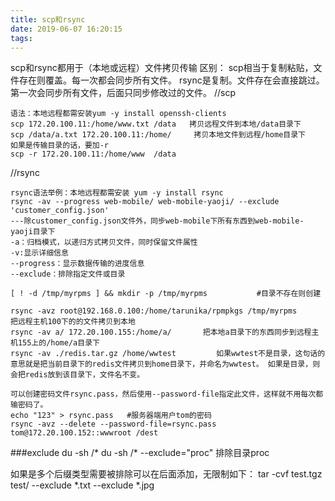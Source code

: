 ```yaml
---
title: scp和rsync
date: 2019-06-07 16:20:15
tags:
---
```

scp和rsync都用于（本地或远程）文件拷贝传输
区别：
scp相当于复制粘贴，文件存在则覆盖。每一次都会同步所有文件。
rsync是复制。文件存在会直接跳过。第一次会同步所有文件，后面只同步修改过的文件。
//scp
```
语法：本地远程都需安装yum -y install openssh-clients
scp 172.20.100.11:/home/www.txt /data   拷贝远程文件到本地/data目录下
scp /data/a.txt 172.20.100.11:/home/     拷贝本地文件到远程/home目录下
如果是传输目录的话，要加-r
scp -r 172.20.100.11:/home/www  /data  
```
//rsync
```
rsync语法举例：本地远程都需安装 yum -y install rsync
rsync -av --progress web-mobile/ web-mobile-yaoji/ --exclude 'customer_config.json'
---除customer_config.json文件外，同步web-mobile下所有东西到web-mobile-yaoji目录下
-a：归档模式，以递归方式拷贝文件，同时保留文件属性
-v:显示详细信息
--progress：显示数据传输的进度信息
--exclude：排除指定文件或目录

[ ! -d /tmp/myrpms ] && mkdir -p /tmp/myrpms           #目录不存在则创建

rsync -avz root@192.168.0.100:/home/tarunika/rpmpkgs /tmp/myrpms     把远程主机100下的的文件拷贝到本地
rsync -av a/ 172.20.100.155:/home/a/       把本地a目录下的东西同步到远程主机155上的/home/a目录下 
rsync -av ./redis.tar.gz /home/wwtest         如果wwtest不是目录，这句话的意思就是把当前目录下的redis文件拷贝到home目录下，并命名为wwtest。 如果是目录，则会把redis放到该目录下，文件名不变。  

可以创建密码文件rsync.pass，然后使用--password-file指定此文件，这样就不用每次都输密码了。
echo "123" > rsync.pass   #服务器端用户tom的密码
rsync -avz --delete --password-file=rsync.pass tom@172.20.100.152::wwwroot /dest
```

###exclude
du -sh /* 
du -sh /* --exclude="proc"          排除目录proc

如果是多个后缀类型需要被排除可以在后面添加，无限制如下：
tar -cvf test.tgz test/ --exclude *.txt --exclude *.jpg

